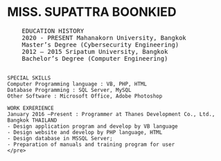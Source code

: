 <h1>MISS. SUPATTRA BOONKIED</h1>


<p>
    <pre>
    EDUCATION HISTORY
    2020 - PRESENT Mahanakorn University, Bangkok
    Master’s Degree (Cybersecurity Engineering)
    2012 – 2015 Sripatum University, Bangkok
    Bachelor’s Degree (Computer Engineering)
    
    SPECIAL SKILLS
    Computer Programming language : VB, PHP, HTML
    Database Programming : SQL Server, MySQL
    Other Software : Microsoft Office, Adobe Photoshop
    
    WORK EXRERIENCE
    January 2016 –Present : Programmer at Thanes Development Co., Ltd., Bangkok THAILAND
    - Design application program and develop by VB language
    - Design website and develop by PHP language, HTML
    - Design database in MSSQL Server;
    - Preparation of manuals and training program for user
    </pre>

</p>
